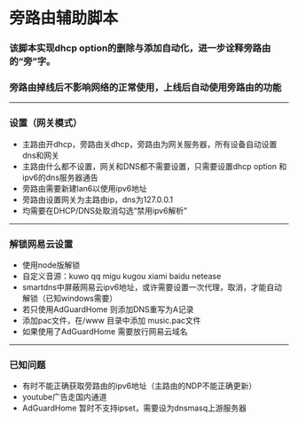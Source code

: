 # 旁路由辅助脚本

### 该脚本实现dhcp option的删除与添加自动化，进一步诠释旁路由的“旁”字。
### 旁路由掉线后不影响网络的正常使用，上线后自动使用旁路由的功能
-----
### 设置（网关模式）
* 主路由开dhcp，旁路由关dhcp，旁路由为网关服务器，所有设备自动设置dns和网关
* 主路由什么都不设置，网关和DNS都不需要设置，只需要设置dhcp option 和 ipv6的dns服务器通告
* 旁路由需要新建lan6以使用ipv6地址
* 旁路由设置网关为主路由ip，dns为127.0.0.1
* 均需要在DHCP/DNS处取消勾选“禁用ipv6解析”
------
### 解锁网易云设置
* 使用node版解锁
* 自定义音源：kuwo qq migu kugou xiami baidu netease
* smartdns中屏蔽网易云ipv6地址，或许需要设置一次代理，取消，才能自动解锁（已知windows需要）
* 若只使用AdGuardHome 则添加DNS重写为A记录
* 添加pac文件，在/www 目录中添加 music.pac文件
* 如果使用了AdGuardHome 需要放行网易云域名
----
### 已知问题
* 有时不能正确获取旁路由的ipv6地址（主路由的NDP不能正确更新）
* youtube广告走国内通道
* AdGuardHome 暂时不支持ipset，需要设为dnsmasq上游服务器

